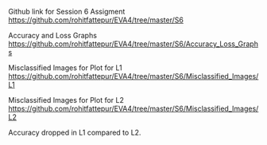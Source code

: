 Github link for Session 6 Assigment
https://github.com/rohitfattepur/EVA4/tree/master/S6


Accuracy and Loss Graphs
https://github.com/rohitfattepur/EVA4/tree/master/S6/Accuracy_Loss_Graphs


Misclassified Images for Plot for L1
https://github.com/rohitfattepur/EVA4/tree/master/S6/Misclassified_Images/L1


Misclassified Images for Plot for L2
https://github.com/rohitfattepur/EVA4/tree/master/S6/Misclassified_Images/L2


Accuracy dropped in L1 compared to L2.